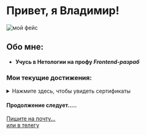 # Привет, я Владимир!

![мой фейс](https://sun1-23.userapi.com/s/v1/ig2/slq6WpRw4rMzSdvaAzLLbxRwasHUw393qaqeGogu91p8gwbmuVWpD_b8NMFtNEldyPEQizhKhQjrjqWQQEoQ7Q04.jpg?quality=95&crop=0,274,574,574&as=32x32,48x48,72x72,108x108,160x160,240x240,360x360,480x480,540x540&ava=1&u=99WkhJrAYEh4nyRLAVwlri0Q7KK1vebrbuAXwqeAs24&cs=200x200)

## Обо мне:
 + **Учусь в Нетологии на профу *Frontend-разраб***

### Мои текущие достижения:
<details>
<summary>Нажмите здесь, чтобы увидеть сертификаты</summary>
 
![sert](https://github.com/Derrri/colab/blob/main/5779fdebfce93ccbef0dca327394b85c.jpeg)
![sert](https://github.com/Derrri/colab/blob/main/Screenshot_91.png?raw=true)
![sert](https://github.com/Derrri/colab/blob/main/Screenshot_79.png?raw=true)

![sert](https://github.com/Derrri/colab/blob/main/Screenshot_78.png?raw=true)

![sert](https://github.com/Derrri/colab/blob/main/photo_2024-09-27_15-45-11.jpg)
![sert](https://github.com/Derrri/colab/blob/main/65c3b0d42d041141a851765737f3bb56179588dd.png)
![sert](https://github.com/Derrri/colab/blob/main/c8c93951df3460241cc7af8ee06557b9.jpeg)
![sert](https://github.com/Derrri/colab/blob/main/ee70d76bdfddcb6032dd55df1c0281475281a532.png)
</details>

#### Продолжение следует.....

[Пишите на почту...](mailto:ogiyv@mail.ru)<br>
[или в телегу](https://t.me/BoB4aH)   
